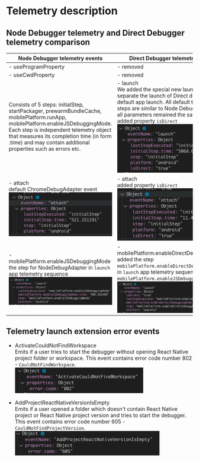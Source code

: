 # Telemetry description

## Node Debugger telemetry and Direct Debugger telemetry comparison

  |Node Debugger telemetry events|Direct Debugger telemetry events|
  |---|---|
  | - useProgramProperty| - removed|
  | - useCwdProperty| - removed|
  |Consists of 5 steps: initialStep, startPackager, prewarmBundleCache, mobilePlatform.runApp, mobilePlatform.enableJSDebuggingMode. Each step is independent telemetry object that measures its completion time (in form <eventname>.time) and may contain additional properties such as errors etc.| - launch<br> We added the special new launch event to separate the launch of Direct debugger from default app launch. All default telemetry steps are similar to Node Debugger case and all parameters remained the same. <br>added property `isDirect`<br><img src="./images/ScreenShot2019-08-30at11.43.06.png" alt="drawing"/>|
  | - attach<br>default ChromeDebugAdapter event<br><img src="./images/ScreenShot2019-08-30at11.46.53.png" alt="drawing"/>|  - attach<br>added property `isDirect`<br><img src="./images/ScreenShot2019-08-30at11.43.18.png" alt="drawing"/>|
  | - mobilePlatform.enableJSDebuggingMode<br>the step for NodeDebugAdapter in `launch` app telemetry sequence<br><img src="./images/ScreenShot2019-09-02at13.52.47.png" alt="drawing"/>|  - mobilePlatform.enableDirectDebuggingMode<br>added the step `mobilePlatform.enableDirectDebuggingMode` in `launch` app telemetry sequence instead of `mobilePlatform.enableJSDebuggingMode`<br><img src="./images/ScreenShot2019-09-02at13.54.52.png" alt="drawing"/>|

## Telemetry launch extension error events

 - ActivateCouldNotFindWorkspace
   <br>Emits if a user tries to start the debugger without opening React Native project folder or workspace. This event contains error code number 802 - `CouldNotFindWorkspace`.
   <br><img src="./images/ScreenShot2019-08-30at11.58.59.png" alt="drawing"/>

 - AddProjectReactNativeVersionIsEmpty
   <br>Emits if a user opened a folder which doesn't contain React Native project or React Native project version and tries to start the debugger. This event contains error code number 605 - `CouldNotFindProjectVersion`.
   <br><img src="./images/ScreenShot2019-08-30at12.07.25.png" alt="drawing"/>
